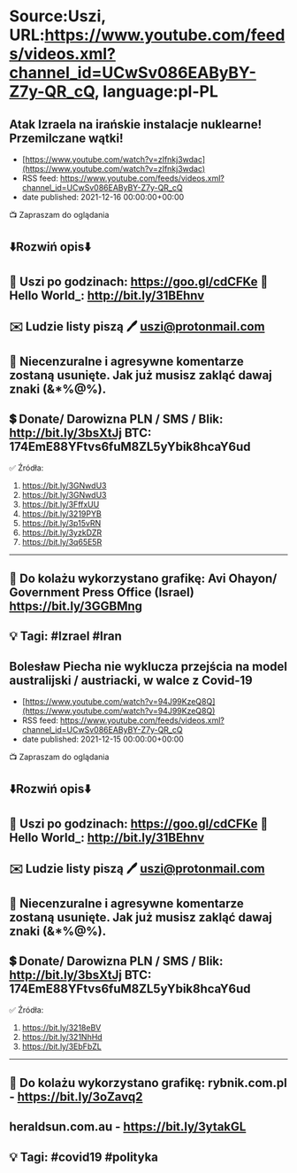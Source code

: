 # Source:Uszi, URL:https://www.youtube.com/feeds/videos.xml?channel_id=UCwSv086EAByBY-Z7y-QR_cQ, language:pl-PL

## Atak Izraela na irańskie instalacje nuklearne! Przemilczane wątki!
 - [https://www.youtube.com/watch?v=zIfnkj3wdac](https://www.youtube.com/watch?v=zIfnkj3wdac)
 - RSS feed: https://www.youtube.com/feeds/videos.xml?channel_id=UCwSv086EAByBY-Z7y-QR_cQ
 - date published: 2021-12-16 00:00:00+00:00

📺 Zapraszam do oglądania

⬇️Rozwiń opis⬇️
------------------------------------------------------------
👀 Uszi po godzinach: https://goo.gl/cdCFKe
👀 Hello World_: http://bit.ly/31BEhnv
------------------------------------------------------------
✉️ Ludzie listy piszą 
🖊️ uszi@protonmail.com
------------------------------------------------------------
👺 Niecenzuralne i agresywne komentarze zostaną usunięte.  Jak już musisz zakląć dawaj znaki (&*%@%).
------------------------------------------------------------
💲 Donate/ Darowizna
PLN / SMS / Blik: http://bit.ly/3bsXtJj
BTC: 174EmE88YFtvs6fuM8ZL5yYbik8hcaY6ud
-------------------------------------------------------------
✅ Źródła:
1. https://bit.ly/3GNwdU3
2. https://bit.ly/3GNwdU3
3. https://bit.ly/3FffxUU
4. https://bit.ly/3219PYB
5. https://bit.ly/3p15vRN
6. https://bit.ly/3yzkDZR
7. https://bit.ly/3q65E5R
---------------------------------------------------------------
🎴 Do kolażu wykorzystano grafikę: 
Avi Ohayon/ Government Press Office (Israel)
https://bit.ly/3GGBMng
---------------------------------------------------------------
💡 Tagi: #Izrael #Iran
--------------------------------------------------------------

## Bolesław Piecha nie wyklucza przejścia na model australijski / austriacki, w walce z Covid-19
 - [https://www.youtube.com/watch?v=94J99KzeQ8Q](https://www.youtube.com/watch?v=94J99KzeQ8Q)
 - RSS feed: https://www.youtube.com/feeds/videos.xml?channel_id=UCwSv086EAByBY-Z7y-QR_cQ
 - date published: 2021-12-15 00:00:00+00:00

📺 Zapraszam do oglądania

⬇️Rozwiń opis⬇️
------------------------------------------------------------
👀 Uszi po godzinach: https://goo.gl/cdCFKe
👀 Hello World_: http://bit.ly/31BEhnv
------------------------------------------------------------
✉️ Ludzie listy piszą 
🖊️ uszi@protonmail.com
------------------------------------------------------------
👺 Niecenzuralne i agresywne komentarze zostaną usunięte.  Jak już musisz zakląć dawaj znaki (&*%@%).
------------------------------------------------------------
💲 Donate/ Darowizna
PLN / SMS / Blik: http://bit.ly/3bsXtJj
BTC: 174EmE88YFtvs6fuM8ZL5yYbik8hcaY6ud
-------------------------------------------------------------
✅ Źródła:
1. https://bit.ly/3218eBV
2. https://bit.ly/321NhHd
3. https://bit.ly/3EbFbZL
---------------------------------------------------------------
🎴 Do kolażu wykorzystano grafikę: 
rybnik.com.pl - https://bit.ly/3oZavq2
---
heraldsun.com.au - https://bit.ly/3ytakGL
---------------------------------------------------------------
💡 Tagi: #covid19 #polityka
--------------------------------------------------------------

